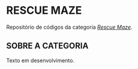 # RESCUE MAZE

Repositório de códigos da categoria [*Rescue Maze*](http://www.cbrobotica.org/?page_id=144).

## SOBRE A CATEGORIA

Texto em desenvolvimento.
   
